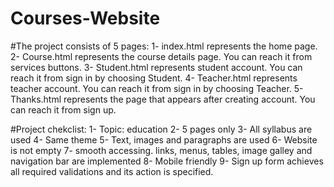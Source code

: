 # Courses-Website
#The project consists of 5 pages:
1- index.html represents the home page.
2- Course.html represents the course details page. You can reach it from services buttons.
3- Student.html represents student account. You can reach it from sign in by choosing Student.
4- Teacher.html represents teacher account. You can reach it from sign in by choosing Teacher.
5- Thanks.html represents the page that appears after creating account. You can reach it from sign up.

#Project chekclist:
1- Topic: education
2- 5 pages only
3- All syllabus are used
4- Same theme
5- Text, images and paragraphs are used
6- Website is not empty
7- smooth accessing. links, menus, tables, image galley and navigation bar are implemented
8- Mobile friendly
9- Sign up form achieves all required validations and its action is specified.
